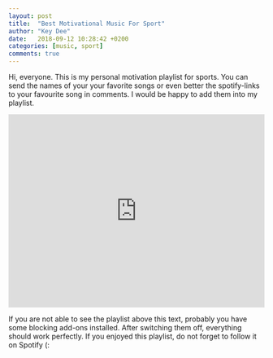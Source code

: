 ```yaml
---
layout: post
title:  "Best Motivational Music For Sport"
author: "Key Dee"
date:   2018-09-12 10:28:42 +0200
categories: [music, sport]
comments: true
---
```


Hi, everyone. This is my personal motivation playlist for sports.
You can send the names of your your favorite songs or even better the spotify-links to your favourite song in comments.
I would be happy to add them into my playlist.

<iframe src="https://open.spotify.com/embed/user/11180822633/playlist/3RjW0bAX4ZMCWWzwEfafy8" width="100%" height="380" frameborder="0" allowtransparency="true" allow="encrypted-media"></iframe>

If you are not able to see the playlist above this text, probably you have some blocking add-ons installed. 
After switching them off, everything should work perfectly.
If you enjoyed this playlist, do not forget to follow it on Spotify (: